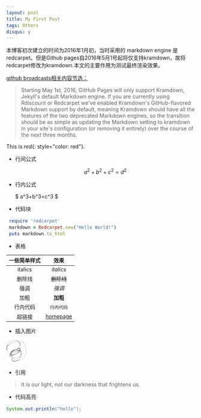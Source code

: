 ```yaml
---
layout: post
title: My First Post
tags: Others
disqus: y
---
```


本博客初次建立的时间为2016年1月初，当时采用的 markdown engine 是 redcarpet。但是Github pages自2016年5月1号起将仅支持kramdown，故将redcarpet修改为kramdown.本文的主要作用为测试最终渲染效果。

[github broadcasts相关内容节选：](https://github.com/blog/2100-github-pages-now-faster-and-simpler-with-jekyll-3-0)

>Starting May 1st, 2016, GitHub Pages will only support Kramdown, Jekyll's default Markdown engine. If you are currently using Rdiscount or Redcarpet we've enabled Kramdown's GitHub-flavored Markdown support by default, meaning Kramdown should have all the features of the two deprecated Markdown engines, so the transition should be as simple as updating the Markdown setting to kramdown in your site's configuration (or removing it entirely) over the course of the next three months.


This is *red*{: style="color: red"}.

- 行间公式

    $$ a^2 + b^2 + c^2= d^2 $$

- 行内公式

     $ a^3+b^3=c^3 $

- 代码块

``` ruby
 require 'redcarpet'
 markdown = Redcarpet.new("Hello World!")
 puts markdown.to_html
```

- 表格

| 一些简单样式 | 效果 |
| :--------:   | :--------: |
|  italics      | _italics_      |
|   删除线|~~删除线~~|
|强调       |*强调*|
|加粗|**加粗**|
|行内代码|`行内代码`|
|超链接|[homepage](http://xuliuchengxlc.github.io)|

- 插入图片

![屏幕截图](/images/scribble-old.png)

- 引用

> It is our light, not our darkness that frightens us.

- 代码高亮

``` java
System.out.println("hello");
```
